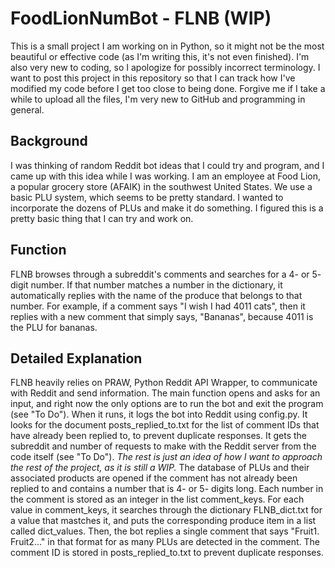 # FoodLionNumBot - FLNB (WIP)
This is a small project I am working on in Python, so it might not be the most beautiful or effective code (as I'm writing this, it's not even finished). I'm also very new to coding, so I apologize for possibly incorrect terminology. I want to post this project in this repository so that I can track how I've modified my code before I get too close to being done. Forgive me if I take a while to upload all the files, I'm very new to GitHub and programming in general.

## Background
I was thinking of random Reddit bot ideas that I could try and program, and I came up with this idea while I was working. I am an employee at Food Lion, a popular grocery store (AFAIK) in the southwest United States. We use a basic PLU system, which seems to be pretty standard. I wanted to incorporate the dozens of PLUs and make it do something. I figured this is a pretty basic thing that I can try and work on.

## Function
FLNB browses through a subreddit's comments and searches for a 4- or 5- digit number. If that number matches a number in the dictionary, it automatically replies with the name of the produce that belongs to that number. For example, if a comment says "I wish I had 4011 cats", then it replies with a new comment that simply says, "Bananas", because 4011 is the PLU for bananas.

## Detailed Explanation
FLNB heavily relies on PRAW, Python Reddit API Wrapper, to communicate with Reddit and send information. The main function opens and asks for an input, and right now the only options are to run the bot and exit the program (see "To Do"). When it runs, it logs the bot into Reddit using config.py. It looks for the document posts_replied_to.txt for the list of comment IDs that have already been replied to, to prevent duplicate responses. It gets the subreddit and number of requests to make with the Reddit server from the code itself (see "To Do").
*The rest is just an idea of how I want to approach the rest of the project, as it is still a WIP.*
The database of PLUs and their associated products are opened if the comment has not already been replied to and contains a number that is 4- or 5- digits long. Each number in the comment is stored as an integer in the list comment_keys. For each value in comment_keys, it searches through the dictionary FLNB_dict.txt for a value that mastches it, and puts the corresponding produce item in a list called dict_values. Then, the bot replies a single comment that says "Fruit1. Fruit2..." in that format for as many PLUs are detected in the comment. The comment ID is stored in posts_replied_to.txt to prevent duplicate responses.
